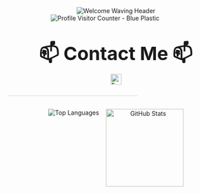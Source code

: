 <div align="center">

  <img src="https://capsule-render.vercel.app/api?type=waving&color=0377fc&text=Welcome%20to%20My%20GitHub!%20👋&fontColor=ffffff&fontSize=40&height=150&section=header&font=Josefin%20Sans" alt="Welcome Waving Header"/>
  <div style="width: 60%; margin: 0 auto 10px auto; display: flex; justify-content: flex-start;">
    <img align="Left" src="https://komarev.com/ghpvc/?username=jungwon-csc&color=blue&style=plastic" alt="Profile Visitor Counter - Blue Plastic"/>
  </div>
  <div style="margin-top: 25px; margin-bottom: 25px;">
    <p style="font-size: 43px; margin-bottom: 5px;">
      <strong>📫 Contact Me 📫</strong>
    </p>
    <p style="margin-top: 5px;">
      <a href="mailto:jungwon.park@cscloud.co.jp" target="_blank">
        <img src="https://img.shields.io/badge/Email-EA4335.svg?style=plastic&logo=Gmail&logoColor=white" alt="Email" height="25"/>
      </a>
    </p>
  </div>

  <div style="width: 100%; text-align: center; margin-top: 10px; margin-bottom: 30px;"> <hr style="width:60%; border:none; height:1px; background-color:#d0d7de;" />
  </div>

  <div class="stats-cards" style="display: flex; flex-wrap: wrap; justify-content: center; align-items: flex-start; gap: 16px; margin-top: 20px;">
    <img src="https://github-readme-stats.vercel.app/api/top-langs/?username=jungwon-csc&layout=compact&theme=transparent" alt="Top Languages" />
    <img height="180" src="https://github-readme-stats.vercel.app/api?username=jungwon-csc&show_icons=true&theme=transparent&rank_icon=github" alt="GitHub Stats" />
  </div>

</div>
